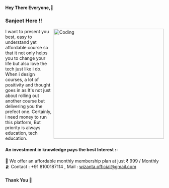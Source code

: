 #### Hey There Everyone,👋
### Sanjeet Here !!
<img align="right" alt="Coding" width="350" src="https://media2.giphy.com/media/l378c04F2fjeZ7vH2/giphy.gif?cid=790b7611a2fb3de2156eddeea778a089c8659b78b79cd629&rid=giphy.gif&ct=g">

I want to present you best, easy to understand yet affordable course so that it not only helps you to change your life but also love the tech just like i do. When i design courses, a lot of positivity and thought goes in as It's not just about rolling out another course but delivering you the prefect one. Certainly, i need money to run this platform, But priority is always education, tech education.

#### An investment in knowledge pays the best Interest :- 

🥳 We offer an affordable monthly membership plan at just  ₹ 999 / Monthly</br>
🫂 Contact : +91 8100187114 , Mail : wizanta.official@gmail.com 
#### Thank You 🙂

